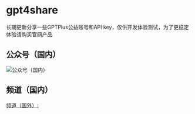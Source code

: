 # gpt4share

长期更新分享一些GPTPlus公益账号和API key，仅供开发体验测试，为了更稳定体验请购买官网产品  
## 公众号（国内）
![公众号（国内）](https://s1.locimg.com/2023/10/30/c105dbf9cfbf4.jpg)  
## 频道（国内）
 [频道（国外）:](https://t.me/gpt4plusshare)
